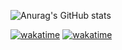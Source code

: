 ![Anurag's GitHub stats](https://github-readme-stats.vercel.app/api?username=Ludovick31&show_icons=true&theme=radical)

[![wakatime](https://wakatime.com/badge/user/830f35a4-48de-4f11-904e-7e71f5f8ca0e.svg)](https://wakatime.com/@830f35a4-48de-4f11-904e-7e71f5f8ca0e)
[![wakatime](https://wakatime.com/time/user/830f35a4-48de-4f11-904e-7e71f5f8ca0e.svg)](https://wakatime.com/@830f35a4-48de-4f11-904e-7e71f5f8ca0e)

